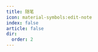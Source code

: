 ```yaml
---
title: 随笔
icon: material-symbols:edit-note
index: false
article: false
dir:
  order: 2
---
```


<AutoCatalog />
